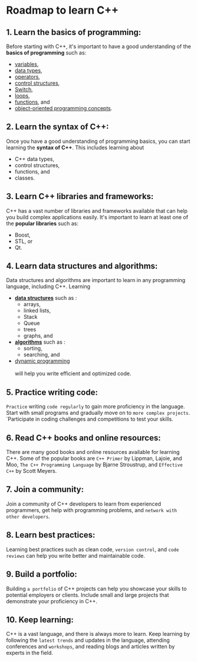 # Roadmap to learn C++

## 1. Learn the basics of programming: 
Before starting with C++, it's important to have a good understanding of the **basics of programming** such as:
* [variables](https://github.com/Padmapiyush/Learn-CPP/tree/main/1.%20Learn%20the%20basics%20of%20C%2B%2B#variables), 
* [data types](https://github.com/Padmapiyush/Learn-CPP/tree/main/1.%20Learn%20the%20basics%20of%20C%2B%2B#data-types), 
* [operators](https://github.com/Padmapiyush/Learn-CPP/tree/main/1.%20Learn%20the%20basics%20of%20C%2B%2B#operators), 
* [control structures](https://github.com/Padmapiyush/Learn-CPP/tree/main/1.%20Learn%20the%20basics%20of%20C%2B%2B#1-conditional-statements),
* [Switch](https://github.com/Padmapiyush/Learn-CPP/tree/main/1.%20Learn%20the%20basics%20of%20C%2B%2B#2-switch-statements),
* [loops](https://github.com/Padmapiyush/Learn-CPP/tree/main/1.%20Learn%20the%20basics%20of%20C%2B%2B#3-loops), 
* [functions](https://github.com/Padmapiyush/Learn-CPP/tree/main/2.%20Function%20and%20Recursion#function-in-c), and 
* [object-oriented programming concepts](https://github.com/Padmapiyush/Learn-CPP/tree/main/3.%20OOPS#object-oriented-programming-oop).

## 2. Learn the syntax of C++:
Once you have a good understanding of programming basics, you can start learning the **syntax of C++**. This includes learning about 
* C++ data types, 
* control structures, 
* functions, and 
* classes.

## 3. Learn C++ libraries and frameworks:
C++ has a vast number of libraries and frameworks available that can help you build complex applications easily. It's important to learn at least one of the **popular libraries** such as:
* Boost, 
* STL, or 
* Qt.

## 4. Learn data structures and algorithms:
Data structures and algorithms are important to learn in any programming language, including C++. Learning 
- [**data structures**](https://github.com/Padmapiyush/Learn-DSA/tree/main/Data%20Structures) such as :
  - arrays, 
  - linked lists,
  - Stack
  - Queue
  - trees
  - graphs, and 
 - [**algorithms**](https://github.com/Padmapiyush/Learn-DSA/tree/main/Algorithms) such as : 
   - sorting, 
   - searching, and 
 - [dynamic programming](https://github.com/Padmapiyush/Learn-DSA/tree/main/Dynamic%20Programming) <br><br>
 will help you write efficient and optimized code.

## 5. Practice writing code:
`Practice` writing `code regularly` to gain more proficiency in the language. Start with small programs and gradually move on to `more complex projects`. `Participate in coding challenges and competitions   to test your skills.

## 6. Read C++ books and online resources: 
There are many good books and online resources available for learning C++. Some of the popular books are  `C++ Primer` by Lippman, Lajoie, and Moo, `The C++ Programming Language` by Bjarne Stroustrup, and `Effective C++` by Scott Meyers.

## 7. Join a community:
Join a community of C++ developers to learn from experienced programmers, get help with programming problems, and `network with other developers`.

## 8. Learn best practices:
Learning best practices such as clean code, `version control`, and `code reviews` can help you write better and maintainable code.

## 9. Build a portfolio:
Building `a portfolio` of C++ projects can help you showcase your skills to potential employers or clients. Include small and large projects that demonstrate your proficiency in C++.

## 10. Keep learning:
C++ is a vast language, and there is always more to learn. Keep learning by following the `latest trends` and updates in the language, attending conferences and `workshops`, and reading blogs and articles written by experts in the field.
